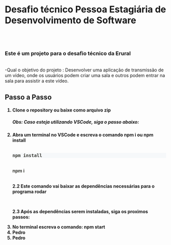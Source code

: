 <h1> Desafio técnico Pessoa Estagiária de Desenvolvimento de Software</h1>
<br/>
<br/>
<h3>Este é um projeto para o desafio técnico da Erural</h3> <br/>
-Qual o objetivo do projeto :
  Desenvolver uma aplicação de transmissão de um vídeo, onde os usuários podem criar uma sala e outros podem entrar na sala para assistir
  a este vídeo.
  
 <h2>Passo a Passo</h2>

<h4>
  <p>
  <ol>
   <li>Clone o repository ou baixe como arquivo zip</li>
    <h5>Obs: Caso esteja utilizando VSCode, siga o passo abaixo:</h5>
   <li>Abra um terminal no VSCode e escreva o comando npm i ou npm install</li> <br/>
   <pre class="Box-sc-1b6inku-0 BorderBox-sc-1y9cbfx-0 jRndWL prism-code language-" style="color:#393A34;background-color:#f6f8fa;overflow:auto"
        width:"10px" ><div class="token-line" style="color:#393A34"><span font-family="mono" font-size="1" class="Text-sc-1g6etse-0 bbMPSg token plain">npm install</span></div></pre><br/>
    <div class="token-line" style="color:#393A34"><span font-family="mono" font-size="1" class="Text-sc-1g6etse-0 bbMPSg token plain">npm i</span></div><br/>
    <p>2.2 Este comando vai baixar as dependências necessárias para o programa rodar </p> <br/>
    <p>2.3 Após as dependências serem instaladas, siga os proximos passos: </p>
   <li>No terminal escreva o comando: npm start </li>
   <li>Pedro</li>
   <li>Pedro</li>
  </ol>
  </p>
</h4>
  
